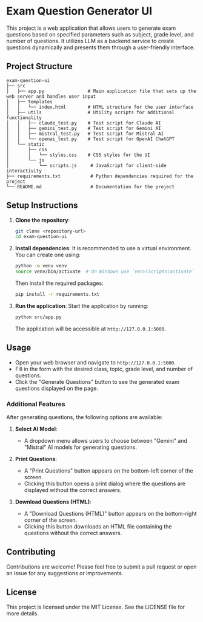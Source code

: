 # Exam Question Generator UI

This project is a web application that allows users to generate exam questions based on specified parameters such as subject, grade level, and number of questions. It utilizes LLM as a backend service to create questions dynamically and presents them through a user-friendly interface.

## Project Structure

```
exam-question-ui
├── src
│   ├── app.py                # Main application file that sets up the web server and handles user input
│   ├── templates
│   │   └── index.html        # HTML structure for the user interface
│   ├── utils                 # Utility scripts for additional functionality
│   │   ├── claude_test.py    # Test script for Claude AI
│   │   ├── gemini_test.py    # Test script for Gemini AI
│   │   ├── mistral_test.py   # Test script for Mistral AI
│   │   └── openai_test.py    # Test script for OpenAI ChatGPT
│   └── static
│       ├── css
│       │   └── styles.css    # CSS styles for the UI
│       └── js
│           └── scripts.js     # JavaScript for client-side interactivity
├── requirements.txt           # Python dependencies required for the project
└── README.md                  # Documentation for the project
```

## Setup Instructions

1. **Clone the repository**:
   ```bash
   git clone <repository-url>
   cd exam-question-ui
   ```

2. **Install dependencies**:
   It is recommended to use a virtual environment. You can create one using:
   ```bash
   python -m venv venv
   source venv/bin/activate  # On Windows use `venv\Scripts\activate`
   ```
   Then install the required packages:
   ```bash
   pip install -r requirements.txt
   ```

3. **Run the application**:
   Start the application by running:
   ```bash
   python src/app.py
   ```
   The application will be accessible at `http://127.0.0.1:5000`.

## Usage

- Open your web browser and navigate to `http://127.0.0.1:5000`.
- Fill in the form with the desired class, topic, grade level, and number of questions.
- Click the "Generate Questions" button to see the generated exam questions displayed on the page.

### Additional Features

After generating questions, the following options are available:

1. **Select AI Model**:
   - A dropdown menu allows users to choose between "Gemini" and "Mistral" AI models for generating questions.

2. **Print Questions**:
   - A "Print Questions" button appears on the bottom-left corner of the screen.
   - Clicking this button opens a print dialog where the questions are displayed without the correct answers.

3. **Download Questions (HTML)**:
   - A "Download Questions (HTML)" button appears on the bottom-right corner of the screen.
   - Clicking this button downloads an HTML file containing the questions without the correct answers.

## Contributing

Contributions are welcome! Please feel free to submit a pull request or open an issue for any suggestions or improvements.

## License

This project is licensed under the MIT License. See the LICENSE file for more details.
